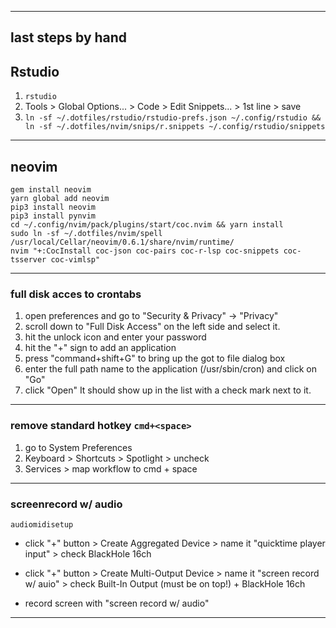 ___

## last steps by hand

## Rstudio

1. `rstudio`
2. Tools > Global Options... > Code > Edit Snippets... > 1st line <space> > save
3. `ln -sf ~/.dotfiles/rstudio/rstudio-prefs.json ~/.config/rstudio && ln -sf ~/.dotfiles/nvim/snips/r.snippets ~/.config/rstudio/snippets`
___

## neovim
```
gem install neovim
yarn global add neovim
pip3 install neovim
pip3 install pynvim
cd ~/.config/nvim/pack/plugins/start/coc.nvim && yarn install
sudo ln -sf ~/.dotfiles/nvim/spell /usr/local/Cellar/neovim/0.6.1/share/nvim/runtime/
nvim "+:CocInstall coc-json coc-pairs coc-r-lsp coc-snippets coc-tsserver coc-vimlsp"
```
___

### full disk acces to crontabs

1. open preferences and go to "Security & Privacy" -> "Privacy"
2. scroll down to "Full Disk Access" on the left side and select it.
3. hit the unlock icon and enter your password
4. hit the "+" sign to add an application
5. press "command+shift+G" to bring up the got to file dialog box
6. enter the full path name to the application (/usr/sbin/cron) and click on "Go"
7. click "Open" It should show up in the list with a check mark next to it.
___

### remove standard hotkey `cmd+<space>`

1. go to System Preferences
2. Keyboard > Shortcuts > Spotlight > uncheck
3. Services > map workflow to cmd + space
___

### screenrecord w/ audio

`audiomidisetup`

- click "+" button > Create Aggregated Device > name it "quicktime player input" > check BlackHole 16ch

- click "+" button > Create Multi-Output Device > name it "screen record w/ auio" > check Built-In Output (must be on top!) + BlackHole 16ch

- record screen with "screen record w/ audio"
___
